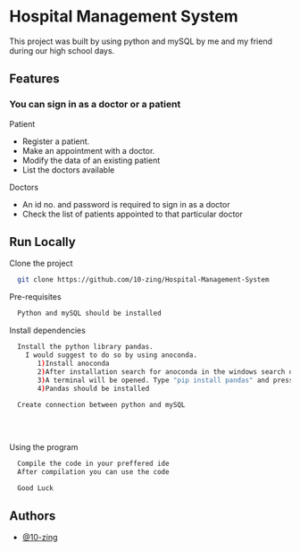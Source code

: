 
# Hospital Management System

This project was built by using python and mySQL by me and my friend during our high school days.


## Features
###    You can sign in as a doctor or a patient

  Patient
- Register a patient.
- Make an appointment with a doctor. 
- Modify the data of an existing patient
- List the doctors available 




 Doctors 
 - An id no. and password is required to sign in as a doctor
 - Check the list of patients appointed to that particular doctor



## Run Locally

Clone the project

```bash
  git clone https://github.com/10-zing/Hospital-Management-System
```

Pre-requisites

```bash
  Python and mySQL should be installed
```

Install dependencies

```bash
  Install the python library pandas.
    I would suggest to do so by using anoconda.
       1)Install anoconda
       2)After installation search for anoconda in the windows search option and click on anoconda powershell prompt
       3)A terminal will be opened. Type "pip install pandas" and press enter
       4)Pandas should be installed
  
  Create connection between python and mySQL
   
  
  


```

Using the program

```bash
  Compile the code in your preffered ide
  After compilation you can use the code 

  Good Luck
```


## Authors

- [@10-zing](https://www.github.com/10-zing)
